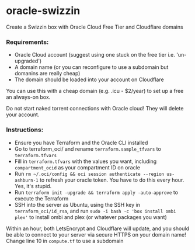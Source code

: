 # oracle-swizzin
Create a Swizzin box with Oracle Cloud Free Tier and Cloudflare domains

### Requirements:

* Oracle Cloud account (suggest using one stuck on the free tier i.e. 'un-upgraded')
* A domain name (or you can reconfigure to use a subdomain but domanins are really cheap)
* The domain should be loaded into your account on Cloudflare

You can use this with a cheap domain (e.g. .icu - $2/year) to set up a free an always-on box.

Do not start naked torrent connections with Oracle cloud! They will delete your account.

### Instructions:

* Ensure you have Terraform and the Oracle CLI installed
* Go to terraform_oci/ and rename `terraform.sample_tfvars` to `terraform.tfvars`
* Fill in `terraform.tfvars` with the values you want, including `compartment_ocid` as your compartment ID on oracle
* Run `rm ~/.oci/config && oci session authenticate --region us-ashburn-1` to refresh your oracle token. You have to do this every hour. Yes, it's stupid.
* Run `terraform init -upgrade && terraform apply -auto-approve` to execute the Terraform
* SSH into the server as Ubuntu, using the SSH key in `terraform_oci/id_rsa`, and run `sudo -i bash -c 'box install ombi plex'` to install ombi and plex (or whatever packages you want)

Within an hour, both LetsEncrypt and Cloudflare will update, and you should be able to connect to your server via secure HTTPS on your domain name! 
Change line 10 in `compute.tf` to use a subdomain 